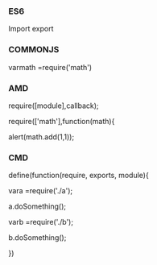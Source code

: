 ### ES6

Import export

### COMMONJS

varmath =require\('math'\)

### AMD

require\(\[module\],callback\);

require\(\['math'\],function\(math\){

 alert\(math.add\(1,1\)\);

### CMD

define\(function\(require, exports, module\){

vara =require\('./a'\);

 a.doSomething\(\);

varb =require\('./b'\);

 b.doSomething\(\);

}\)

